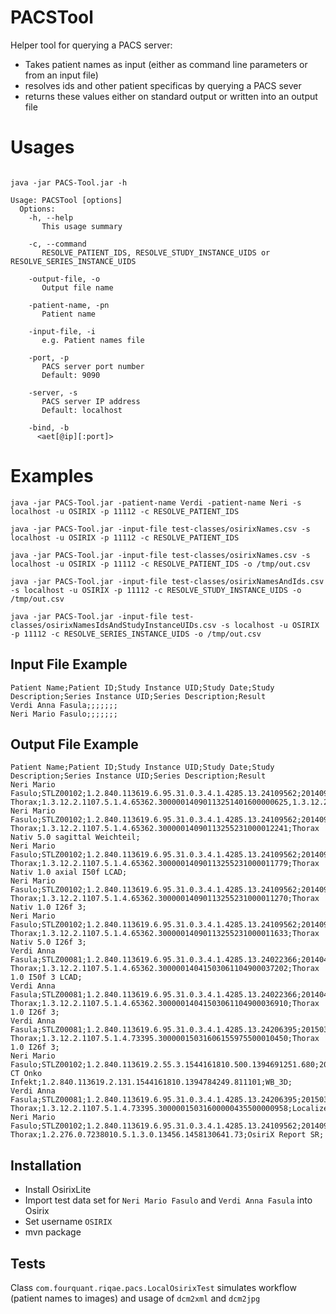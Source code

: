 # PACSTool

Helper tool for querying a PACS server:
* Takes patient names as input (either as command line parameters or from an input file)
* resolves ids and other patient specificas by querying a PACS sever
* returns these values either on standard output or written into an output file

# Usages

```

java -jar PACS-Tool.jar -h

Usage: PACSTool [options]
  Options:
    -h, --help
       This usage summary

    -c, --command
       RESOLVE_PATIENT_IDS, RESOLVE_STUDY_INSTANCE_UIDS or RESOLVE_SERIES_INSTANCE_UIDS

    -output-file, -o
       Output file name
       
    -patient-name, -pn
       Patient name
       
    -input-file, -i
       e.g. Patient names file
       
    -port, -p
       PACS server port number
       Default: 9090
       
    -server, -s
       PACS server IP address
       Default: localhost

    -bind, -b
      <aet[@ip][:port]>
```

# Examples

```java -jar PACS-Tool.jar -patient-name Verdi -patient-name Neri -s localhost -u OSIRIX -p 11112 -c RESOLVE_PATIENT_IDS```

```java -jar PACS-Tool.jar -input-file test-classes/osirixNames.csv -s localhost -u OSIRIX -p 11112 -c RESOLVE_PATIENT_IDS```

```java -jar PACS-Tool.jar -input-file test-classes/osirixNames.csv -s localhost -u OSIRIX -p 11112 -c RESOLVE_PATIENT_IDS -o /tmp/out.csv```

```java -jar PACS-Tool.jar -input-file test-classes/osirixNamesAndIds.csv -s localhost -u OSIRIX -p 11112 -c RESOLVE_STUDY_INSTANCE_UIDS -o /tmp/out.csv```

```java -jar PACS-Tool.jar -input-file test-classes/osirixNamesIdsAndStudyInstanceUIDs.csv -s localhost -u OSIRIX -p 11112 -c RESOLVE_SERIES_INSTANCE_UIDS -o /tmp/out.csv```


## Input File Example

```
Patient Name;Patient ID;Study Instance UID;Study Date;Study Description;Series Instance UID;Series Description;Result
Verdi Anna Fasula;;;;;;;
Neri Mario Fasulo;;;;;;;
```

## Output File Example
```
Patient Name;Patient ID;Study Instance UID;Study Date;Study Description;Series Instance UID;Series Description;Result
Neri Mario Fasulo;STLZ00102;1.2.840.113619.6.95.31.0.3.4.1.4285.13.24109562;20140901;Ct Thorax;1.3.12.2.1107.5.1.4.65362.30000014090113251401600000625,1.3.12.2.1107.5.1.4.65362.30000014090113251401600000701;Localizers;
Neri Mario Fasulo;STLZ00102;1.2.840.113619.6.95.31.0.3.4.1.4285.13.24109562;20140901;Ct Thorax;1.3.12.2.1107.5.1.4.65362.30000014090113255231000012241;Thorax Nativ 5.0 sagittal Weichteil;
Neri Mario Fasulo;STLZ00102;1.2.840.113619.6.95.31.0.3.4.1.4285.13.24109562;20140901;Ct Thorax;1.3.12.2.1107.5.1.4.65362.30000014090113255231000011779;Thorax Nativ 1.0 axial I50f LCAD;
Neri Mario Fasulo;STLZ00102;1.2.840.113619.6.95.31.0.3.4.1.4285.13.24109562;20140901;CT Thorax;1.3.12.2.1107.5.1.4.65362.30000014090113255231000011270;Thorax Nativ 1.0 I26f 3;
Neri Mario Fasulo;STLZ00102;1.2.840.113619.6.95.31.0.3.4.1.4285.13.24109562;20140901;Ct Thorax;1.3.12.2.1107.5.1.4.65362.30000014090113255231000011633;Thorax Nativ 5.0 I26f 3;
Verdi Anna Fasula;STLZ00081;1.2.840.113619.6.95.31.0.3.4.1.4285.13.24022366;20140415;Ct Thorax;1.3.12.2.1107.5.1.4.65362.30000014041503061104900037202;Thorax 1.0 I50f 3 LCAD;
Verdi Anna Fasula;STLZ00081;1.2.840.113619.6.95.31.0.3.4.1.4285.13.24022366;20140415;Ct Thorax;1.3.12.2.1107.5.1.4.65362.30000014041503061104900036910;Thorax 1.0 I26f 3;
Verdi Anna Fasula;STLZ00081;1.2.840.113619.6.95.31.0.3.4.1.4285.13.24206395;20150316;Ct Thorax;1.3.12.2.1107.5.1.4.73395.30000015031606155975500010450;Thorax 1.0 I26f 3;
Neri Mario Fasulo;STLZ00102;1.2.840.113619.2.55.3.1544161810.500.1394691251.680;20140314;PET CT Onko Infekt;1.2.840.113619.2.131.1544161810.1394784249.811101;WB_3D;
Verdi Anna Fasula;STLZ00081;1.2.840.113619.6.95.31.0.3.4.1.4285.13.24206395;20150316;Ct Thorax;1.3.12.2.1107.5.1.4.73395.30000015031600000435500000958;Localizers;
Neri Mario Fasulo;STLZ00102;1.2.840.113619.6.95.31.0.3.4.1.4285.13.24109562;20140901;Ct Thorax;1.2.276.0.7238010.5.1.3.0.13456.1458130641.73;OsiriX Report SR;
```

## Installation

* Install OsirixLite
* Import test data set for ```Neri Mario Fasulo``` and ```Verdi Anna Fasula``` into Osirix
* Set username ```OSIRIX```
* mvn package

## Tests

Class ```com.fourquant.riqae.pacs.LocalOsirixTest``` simulates workflow (patient names to images) and usage of ```dcm2xml``` and ```dcm2jpg```